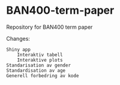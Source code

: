 # BAN400-term-paper
Repository for BAN400 term paper


Changes:

    Shiny app
        Interaktiv tabell
        Interaktive plots
    Standarisation av gender
    Standardisation av age
    Generell forbedring av kode